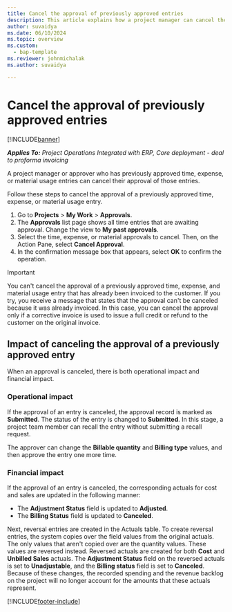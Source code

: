 ```yaml
---
title: Cancel the approval of previously approved entries
description: This article explains how a project manager can cancel the approval of previously approved time, expense, or material usage entries.
author: suvaidya
ms.date: 06/10/2024
ms.topic: overview
ms.custom: 
  - bap-template
ms.reviewer: johnmichalak
ms.author: suvaidya

---
```


# Cancel the approval of previously approved entries

[!INCLUDE[banner](../includes/banner.md)]

_**Applies To:** Project Operations Integrated with ERP, Core deployment - deal to proforma invoicing_

A project manager or approver who has previously approved time, expense, or material usage entries can cancel their approval of those entries. 

Follow these steps to cancel the approval of a previously approved time, expense, or material usage entry.

1. Go to **Projects** \> **My Work** \> **Approvals**.
2. The **Approvals** list page shows all time entries that are awaiting approval. Change the view to **My past approvals**.
3. Select the time, expense, or material approvals to cancel. Then, on the Action Pane, select **Cancel Approval**.
4. In the confirmation message box that appears, select **OK** to confirm the operation.

> [!IMPORTANT]
> You can't cancel the approval of a previously approved time, expense, and material usage entry that has already been invoiced to the customer. If you try, you receive a message that states that the approval can't be canceled because it was already invoiced. In this case, you can cancel the approval only if a corrective invoice is used to issue a full credit or refund to the customer on the original invoice.

## Impact of canceling the approval of a previously approved entry

When an approval is canceled, there is both operational impact and financial impact.

### Operational impact

If the approval of an entry is canceled, the approval record is marked as **Submitted**. The status of the entry is changed to **Submitted**. In this stage, a project team member can recall the entry without submitting a recall request.

The approver can change the **Billable quantity** and **Billing type** values, and then approve the entry one more time.

### Financial impact

If the approval of an entry is canceled, the corresponding actuals for cost and sales are updated in the following manner:

- The **Adjustment Status** field is updated to **Adjusted**.
- The **Billing Status** field is updated to **Canceled**.

Next, reversal entries are created in the Actuals table. To create reversal entries, the system copies over the field values from the original actuals. The only values that aren't copied over are the quantity values. These values are reversed instead. Reversed actuals are created for both **Cost** and **Unbilled Sales** actuals. The **Adjustment Status** field on the reversed actuals is set to **Unadjustable**, and the **Billing status** field is set to **Canceled**. Because of these changes, the recorded spending and the revenue backlog on the project will no longer account for the amounts that these actuals represent.

[!INCLUDE[footer-include](../includes/footer-banner.md)]
